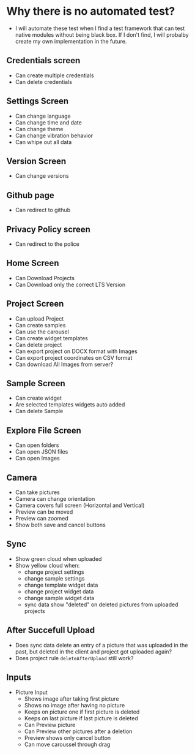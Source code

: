 # Why there is no automated test?
- I will automate these test when I find a test framework that can test native modules without being black box. If I don't find, I will probalby create my own implementation in the future.

## Credentials screen
- Can create multiple credentials
- Can delete credentials

## Settings Screen
- Can change language
- Can change time and date
- Can change theme
- Can change vibration behavior
- Can whipe out all data

## Version Screen
- Can change versions

## Github page
- Can redirect to github

## Privacy Policy screen
- Can redirect to the police

## Home Screen
- Can Download Projects
- Can Download only the correct LTS Version

## Project Screen
- Can upload Project
- Can create samples
- Can use the carousel
- Can create widget templates
- Can delete project
- Can export project on DOCX format with Images
- Can export project coordinates on CSV format
- Can download All Images from server?

## Sample Screen
- Can create widget
- Are selected templates widgets auto added
- Can delete Sample

## Explore File Screen

- Can open folders
- Can open JSON files
- Can open Images

## Camera

- Can take pictures
- Camera can change orientation
- Camera covers full screen (Horizontal and Vertical)
- Preview can be moved
- Preview can zoomed
- Show both save and cancel buttons

## Sync

- Show green cloud when uploaded
- Show yellow cloud when:
  - change project settings
  - change sample settings
  - change template widget data
  - change project widget data
  - change sample widget data
  - sync data show "deleted" on deleted pictures from uploaded projects

## After Succefull Upload
- Does sync data delete an entry of a picture that was uploaded in the past, but deleted in the client and project got uploaded again?
- Does project rule `deleteAfterUpload` still work?

## Inputs

- Picture Input
  - Shows image after taking first picture
  - Shows no image after having no picture
  - Keeps on picture one if first picture is deleted
  - Keeps on last picture if last picture is deleted
  - Can Preview picture
  - Can Preview other pictures after a deletion
  - Preview shows only cancel button
  - Can move caroussel through drag
